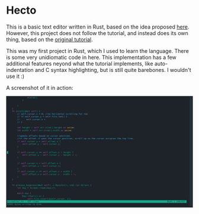 # Hecto
This is a basic text editor written in Rust, based on the idea proposed [here](https://github.com/pflenker/hecto-tutorial). 
However, this project does not follow the tutorial, and instead does its own thing, based on the [original tutorial](https://viewsourcecode.org/snaptoken/kilo/index.html). 

This was my first project in Rust, which I used to learn the language. There is some very unidiomatic code in here. This implementation has a few additional features neyond what the tutorial implements, like auto-indentation and C syntax highlighting, but is still quite barebones. I wouldn't use it :)

A screenshot of it in action:

![](assets/hectors_screen.png)
